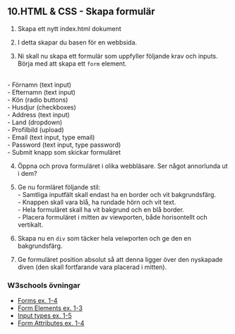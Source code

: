 ## 10.HTML & CSS - Skapa formulär

1. Skapa ett nytt index.html dokument

1. I detta skapar du basen för en webbsida.

1. Ni skall nu skapa ett formulär som uppfyller följande krav och inputs. Börja med att skapa ett ```form``` element.

<br> - Förnamn (text input)
<br> - Efternamn (text input)
<br> - Kön (radio buttons)
<br> - Husdjur (checkboxes)
<br> - Address (text input)
<br> - Land (dropdown)
<br> - Profilbild (upload)
<br> - Email (text input, type email)
<br> - Password (text input, type password)
<br> - Submit knapp som skickar formuläret

4. Öppna och prova formuläret i olika webbläsare. Ser något annorlunda ut i dem?

5. Ge nu formläret följande stil:
<br> - Samtliga inputfält skall endast ha en border och vit bakgrundsfärg.
<br> - Knappen skall vara blå, ha rundade hörn och vit text.
<br> - Hela formuläret skall ha vit bakgrund och en blå border.
<br> - Placera formuläret i mitten av viewporten, både horisontellt och vertikalt.

6. Skapa nu en ```div``` som täcker hela veiwporten och ge den en bakgrundsfärg.

7. Ge formuläret position absolut så att denna ligger över den nyskapade diven (den skall fortfarande vara placerad i mitten).

### W3schools övningar
* <a href="https://www.w3schools.com/html/exercise.asp?filename=exercise_html_forms1" target="_blank">Forms ex. 1-4</a>
* <a href="https://www.w3schools.com/html/exercise.asp?filename=exercise_html_form_elements1" target="_blank">Form Elements ex. 1-3</a>
* <a href="https://www.w3schools.com/html/exercise.asp?filename=exercise_html_form_input_types1" target="_blank">Input types ex. 1-5</a>
* <a href="https://www.w3schools.com/html/exercise.asp?filename=exercise_html_form_attributes1" target="_blank">Form Attributes ex. 1-4</a> 
